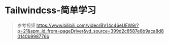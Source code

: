 # Tailwindcss-简单学习

> 参考视频
> https://www.bilibili.com/video/BV14c46eUEW9/?p=21&spm_id_from=pageDriver&vd_source=399d2c8587e8b9aca8d80140b998776b
